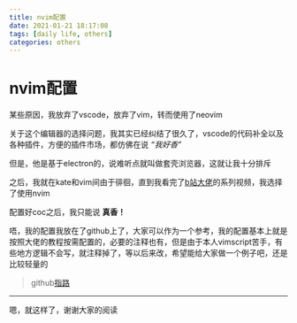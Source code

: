```yaml
---
title: nvim配置
date: 2021-01-21 18:17:08
tags: [daily life, others]
categories: others
---
```

# nvim配置

某些原因，我放弃了vscode，放弃了vim，转而使用了neovim

<!--more-->

关于这个编辑器的选择问题，我其实已经纠结了很久了，vscode的代码补全以及各种插件，方便的插件市场，都仿佛在说 *“我好香”* 

但是，他是基于electron的，说难听点就叫做套壳浏览器，这就让我十分排斥

之后，我就在kate和vim间由于徘徊，直到我看完了[b站大佬](https://space.bilibili.com/13081489?spm_id_from=333.788.b_765f7570696e666f.1 "TheCW")的系列视频，我选择了使用nvim

配置好coc之后，我只能说 **真香！**

唔，我的配置我放在了github上了，大家可以作为一个参考，我的配置基本上就是按照大佬的教程按需配置的，必要的注释也有，但是由于本人vimscript苦手，有些地方逻辑不会写，就注释掉了，等以后来改，希望能给大家做一个例子吧，还是比较轻量的

> github[指路](https://github.com/kands-code/blogs-source)

---

嗯，就这样了，谢谢大家的阅读

